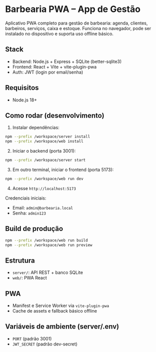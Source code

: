 # Barbearia PWA – App de Gestão

Aplicativo PWA completo para gestão de barbearia: agenda, clientes, barbeiros, serviços, caixa e estoque. Funciona no navegador, pode ser instalado no dispositivo e suporta uso offline básico.

## Stack
- Backend: Node.js + Express + SQLite (better-sqlite3)
- Frontend: React + Vite + vite-plugin-pwa
- Auth: JWT (login por email/senha)

## Requisitos
- Node.js 18+

## Como rodar (desenvolvimento)
1. Instalar dependências:
```bash
npm --prefix /workspace/server install
npm --prefix /workspace/web install
```
2. Iniciar o backend (porta 3001):
```bash
npm --prefix /workspace/server start
```
3. Em outro terminal, iniciar o frontend (porta 5173):
```bash
npm --prefix /workspace/web run dev
```
4. Acesse `http://localhost:5173`

Credenciais iniciais:
- Email: `admin@barbearia.local`
- Senha: `admin123`

## Build de produção
```bash
npm --prefix /workspace/web run build
npm --prefix /workspace/web run preview
```

## Estrutura
- `server/`: API REST + banco SQLite
- `web/`: PWA React

## PWA
- Manifest e Service Worker via `vite-plugin-pwa`
- Cache de assets e fallback básico offline

## Variáveis de ambiente (server/.env)
- `PORT` (padrão 3001)
- `JWT_SECRET` (padrão dev-secret)